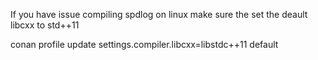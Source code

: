 If you have issue compiling spdlog on linux make sure the set the deault libcxx to  std++11

conan profile update settings.compiler.libcxx=libstdc++11 default

